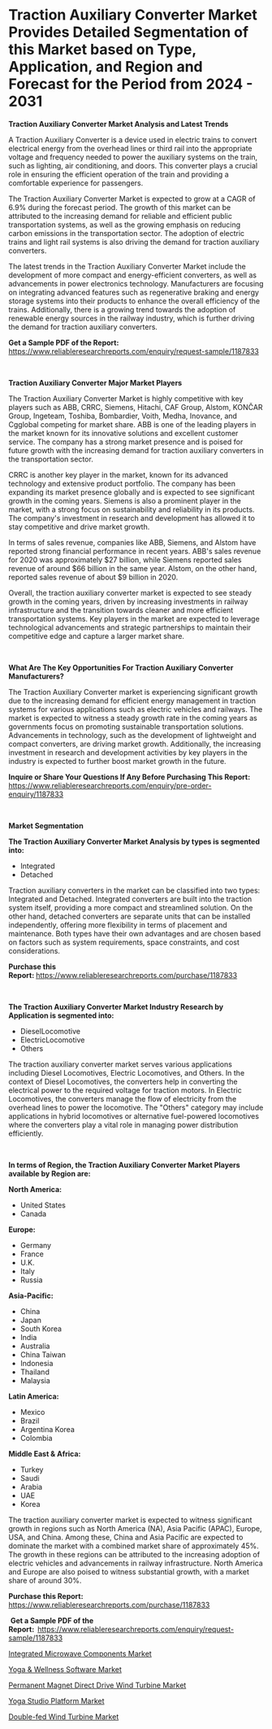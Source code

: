<p><h1>Traction Auxiliary Converter Market Provides Detailed Segmentation of this Market based on Type, Application, and Region and Forecast for the Period from 2024 - 2031</h1></p><p><strong>Traction Auxiliary Converter Market Analysis and Latest Trends</strong></p>
<p><p>A Traction Auxiliary Converter is a device used in electric trains to convert electrical energy from the overhead lines or third rail into the appropriate voltage and frequency needed to power the auxiliary systems on the train, such as lighting, air conditioning, and doors. This converter plays a crucial role in ensuring the efficient operation of the train and providing a comfortable experience for passengers.</p><p>The Traction Auxiliary Converter Market is expected to grow at a CAGR of 6.9% during the forecast period. The growth of this market can be attributed to the increasing demand for reliable and efficient public transportation systems, as well as the growing emphasis on reducing carbon emissions in the transportation sector. The adoption of electric trains and light rail systems is also driving the demand for traction auxiliary converters.</p><p>The latest trends in the Traction Auxiliary Converter Market include the development of more compact and energy-efficient converters, as well as advancements in power electronics technology. Manufacturers are focusing on integrating advanced features such as regenerative braking and energy storage systems into their products to enhance the overall efficiency of the trains. Additionally, there is a growing trend towards the adoption of renewable energy sources in the railway industry, which is further driving the demand for traction auxiliary converters.</p></p>
<p><strong>Get a Sample PDF of the Report:&nbsp;</strong> <a href="https://www.reliableresearchreports.com/enquiry/request-sample/1187833">https://www.reliableresearchreports.com/enquiry/request-sample/1187833</a></p>
<p>&nbsp;</p>
<p><strong>Traction Auxiliary Converter Major Market Players</strong></p>
<p><p>The Traction Auxiliary Converter Market is highly competitive with key players such as ABB, CRRC, Siemens, Hitachi, CAF Group, Alstom, KONČAR Group, Ingeteam, Toshiba, Bombardier, Voith, Medha, Inovance, and Cgglobal competing for market share. ABB is one of the leading players in the market known for its innovative solutions and excellent customer service. The company has a strong market presence and is poised for future growth with the increasing demand for traction auxiliary converters in the transportation sector.</p><p>CRRC is another key player in the market, known for its advanced technology and extensive product portfolio. The company has been expanding its market presence globally and is expected to see significant growth in the coming years. Siemens is also a prominent player in the market, with a strong focus on sustainability and reliability in its products. The company's investment in research and development has allowed it to stay competitive and drive market growth.</p><p>In terms of sales revenue, companies like ABB, Siemens, and Alstom have reported strong financial performance in recent years. ABB's sales revenue for 2020 was approximately $27 billion, while Siemens reported sales revenue of around $66 billion in the same year. Alstom, on the other hand, reported sales revenue of about $9 billion in 2020.</p><p>Overall, the traction auxiliary converter market is expected to see steady growth in the coming years, driven by increasing investments in railway infrastructure and the transition towards cleaner and more efficient transportation systems. Key players in the market are expected to leverage technological advancements and strategic partnerships to maintain their competitive edge and capture a larger market share.</p></p>
<p>&nbsp;</p>
<p><strong>What Are The Key Opportunities For Traction Auxiliary Converter Manufacturers?</strong></p>
<p><p>The Traction Auxiliary Converter market is experiencing significant growth due to the increasing demand for efficient energy management in traction systems for various applications such as electric vehicles and railways. The market is expected to witness a steady growth rate in the coming years as governments focus on promoting sustainable transportation solutions. Advancements in technology, such as the development of lightweight and compact converters, are driving market growth. Additionally, the increasing investment in research and development activities by key players in the industry is expected to further boost market growth in the future.</p></p>
<p><strong>Inquire or Share Your Questions If Any Before Purchasing This Report:</strong> <a href="https://www.reliableresearchreports.com/enquiry/pre-order-enquiry/1187833">https://www.reliableresearchreports.com/enquiry/pre-order-enquiry/1187833</a></p>
<p>&nbsp;</p>
<p><strong>Market Segmentation</strong></p>
<p><strong>The Traction Auxiliary Converter Market Analysis by types is segmented into:</strong></p>
<p><ul><li>Integrated</li><li>Detached</li></ul></p>
<p><p>Traction auxiliary converters in the market can be classified into two types: Integrated and Detached. Integrated converters are built into the traction system itself, providing a more compact and streamlined solution. On the other hand, detached converters are separate units that can be installed independently, offering more flexibility in terms of placement and maintenance. Both types have their own advantages and are chosen based on factors such as system requirements, space constraints, and cost considerations.</p></p>
<p><strong>Purchase this Report:&nbsp;</strong><a href="https://www.reliableresearchreports.com/purchase/1187833">https://www.reliableresearchreports.com/purchase/1187833</a></p>
<p>&nbsp;</p>
<p><strong>The Traction Auxiliary Converter Market Industry Research by Application is segmented into:</strong></p>
<p><ul><li>DieselLocomotive</li><li>ElectricLocomotive</li><li>Others</li></ul></p>
<p><p>The traction auxiliary converter market serves various applications including Diesel Locomotives, Electric Locomotives, and Others. In the context of Diesel Locomotives, the converters help in converting the electrical power to the required voltage for traction motors. In Electric Locomotives, the converters manage the flow of electricity from the overhead lines to power the locomotive. The "Others" category may include applications in hybrid locomotives or alternative fuel-powered locomotives where the converters play a vital role in managing power distribution efficiently.</p></p>
<p>&nbsp;</p>
<p><strong>In terms of Region, the Traction Auxiliary Converter Market Players available by Region are:</strong></p>
<p>
    <p> <strong> North America: </strong>
        <ul>
            <li>United States</li>
            <li>Canada</li>
        </ul>
        </p> 
    <p> <strong> Europe: </strong>
        <ul>
            <li>Germany</li>
            <li>France</li>
            <li>U.K.</li>
            <li>Italy</li>
            <li>Russia</li>
        </ul>
        </p> 
    <p> <strong> Asia-Pacific: </strong>
        <ul>
            <li>China</li>
            <li>Japan</li>
            <li>South Korea</li>
            <li>India</li>
            <li>Australia</li>
            <li>China Taiwan</li>
            <li>Indonesia</li>
            <li>Thailand</li>
            <li>Malaysia</li>
        </ul>
        </p> 
    <p> <strong> Latin America: </strong>
        <ul>
            <li>Mexico</li>
            <li>Brazil</li>
            <li>Argentina Korea</li>
            <li>Colombia</li>
        </ul>
        </p> 
    <p> <strong> Middle East & Africa: </strong>
        <ul>
            <li>Turkey</li>
            <li>Saudi</li>
            <li>Arabia</li>
            <li>UAE</li>
            <li>Korea</li>
        </ul>
    </p>
    </p>
<p><p>The traction auxiliary converter market is expected to witness significant growth in regions such as North America (NA), Asia Pacific (APAC), Europe, USA, and China. Among these, China and Asia Pacific are expected to dominate the market with a combined market share of approximately 45%. The growth in these regions can be attributed to the increasing adoption of electric vehicles and advancements in railway infrastructure. North America and Europe are also poised to witness substantial growth, with a market share of around 30%.</p></p>
<p><strong>Purchase this Report: </strong><a href="https://www.reliableresearchreports.com/purchase/1187833">https://www.reliableresearchreports.com/purchase/1187833</a></p>
<p>&nbsp;<strong>Get a Sample PDF of the Report:&nbsp;&nbsp;</strong><a href="https://www.reliableresearchreports.com/enquiry/request-sample/1187833">https://www.reliableresearchreports.com/enquiry/request-sample/1187833</a></p>
<p><strong></strong></p>
<p><p><a href="https://view.publitas.com/reportprime-1/integrated-microwave-components-market-research-report-provides-thorough-industry-overview-which-offers-an-in-depth-analysis-of-product-trends-and-new-market-divisions/">Integrated Microwave Components Market</a></p><p><a href="https://carnation-joke-41f.notion.site/Yoga-Wellness-Software-Market-Challenges-Opportunities-and-Growth-Drivers-and-Major-Market-Play-5476ede7fb7e41ca93a8b327af5d60d6">Yoga & Wellness Software Market</a></p><p><a href="https://github.com/joannagoyvaerts/Market-Research-Report-List-1/blob/main/permanent-magnet-direct-drive-wind-turbine-market.md">Permanent Magnet Direct Drive Wind Turbine Market</a></p><p><a href="https://extreme-scabiosa-c81.notion.site/Yoga-Studio-Platform-Market-Size-Growing-and-Forecasted-for-period-from-2024-2031-and-provides-com-0de0770196514ed7acb613ecbd356015">Yoga Studio Platform Market</a></p><p><a href="https://github.com/lubmix/Market-Research-Report-List-1/blob/main/double-fed-wind-turbine-market.md">Double-fed Wind Turbine Market</a></p></p>